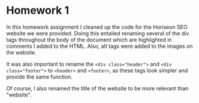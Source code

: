 # Homework 1
In this homework assignment I cleaned up the code for the Horiseon SEO website we
were provided. Doing this entailed renaming several of the div tags throughout the
body of the document which are highlighted in comments I added to the HTML. Also,
alt tags were added to the images on the website.

It was also important to rename the ```<div class="header">``` and ```<div class="footer">```
to ```<header>``` and ```<footer>```, as these tags look simpler and provide the same function.

Of course, I also renamed the title of the website to be more relevant than "website".
